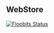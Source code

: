 WebStore
---
[![Floobits Status](https://floobits.com/ovchingus/webstore.svg)](https://floobits.com/ovchingus/webstore/redirect)
